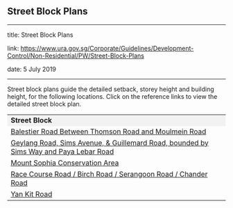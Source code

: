 ## Street Block Plans
---
title: Street Block Plans

link: https://www.ura.gov.sg/Corporate/Guidelines/Development-Control/Non-Residential/PW/Street-Block-Plans

date: 5 July 2019

---


Street block plans guide the detailed setback, storey height and building height, for the following locations. Click on the reference links to view the detailed street block plan.

<table width="100%"><tbody><tr><td style="background-color: #f2f2f2;"><strong>Street Block</strong></td></tr><tr><td><a></a><a href="/-/media/Corporate/Guidelines/Development-control/Street-Block-Plans/Balestier-Road-Between-Thomson-Road-and-Moulmein-Road.pdf" target="_blank">Balestier Road Between Thomson Road and Moulmein Road</a></td></tr><tr><td><a></a><a href="/-/media/Corporate/Guidelines/Development-control/Street-Block-Plans/GUDG.pdf" target="_blank">Geylang Road, Sims Avenue, &amp; Guillemard Road, bounded by Sims Way and Paya Lebar Road</a></td></tr><tr><td><a></a><a href="/Corporate/Data/circulars/Archive/2015/dec/dc15-10" target="_blank">Mount Sophia Conservation Area</a></td></tr><tr><td><a></a><a href="/Corporate/Data/circulars/Archive/2016/Jun/dc16-02" target="_blank">Race Course Road / Birch Road / Serangoon Road / Chander Road</a></td></tr><tr><td><a></a><a href="/-/media/Corporate/Guidelines/Development-control/Street-Block-Plans/Yan-Kit-Road.pdf" target="_blank">Yan Kit Road</a></td></tr></tbody></table>

  




